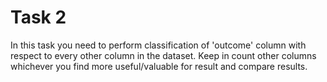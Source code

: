 # Task 2

In this task you need to perform classification of 'outcome' column with respect to every other column in the dataset. Keep in count other columns whichever you find more useful/valuable for result and compare results.